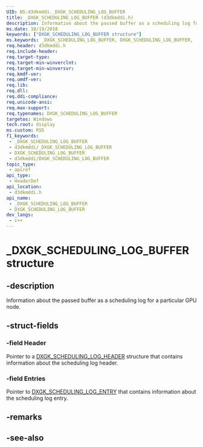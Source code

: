 ```yaml
---
UID: NS:d3dkmddi._DXGK_SCHEDULING_LOG_BUFFER
title: _DXGK_SCHEDULING_LOG_BUFFER (d3dkmddi.h)
description: Information about the passed buffer as a scheduling log for a particular GPU node.
ms.date: 10/19/2018
keywords: ["DXGK_SCHEDULING_LOG_BUFFER structure"]
ms.keywords: _DXGK_SCHEDULING_LOG_BUFFER, DXGK_SCHEDULING_LOG_BUFFER,
req.header: d3dkmddi.h
req.include-header: 
req.target-type: 
req.target-min-winverclnt: 
req.target-min-winversvr: 
req.kmdf-ver: 
req.umdf-ver: 
req.lib: 
req.dll: 
req.ddi-compliance: 
req.unicode-ansi: 
req.max-support: 
req.typenames: DXGK_SCHEDULING_LOG_BUFFER
targetos: Windows
tech.root: display
ms.custom: RS5
f1_keywords:
 - _DXGK_SCHEDULING_LOG_BUFFER
 - d3dkmddi/_DXGK_SCHEDULING_LOG_BUFFER
 - DXGK_SCHEDULING_LOG_BUFFER
 - d3dkmddi/DXGK_SCHEDULING_LOG_BUFFER
topic_type:
 - apiref
api_type:
 - HeaderDef
api_location:
 - d3dkmddi.h
api_name:
 - _DXGK_SCHEDULING_LOG_BUFFER
 - DXGK_SCHEDULING_LOG_BUFFER
dev_langs:
 - c++
---
```


# _DXGK_SCHEDULING_LOG_BUFFER structure


## -description

Information about the passed buffer as a scheduling log for a particular GPU node.

## -struct-fields

### -field Header

Pointer to a [DXGK_SCHEDULING_LOG_HEADER](ns-d3dkmddi-_dxgk_scheduling_log_header.md) structure that contains information about the scheduling log header.

### -field Entries

Pointer to [DXGK_SCHEDULING_LOG_ENTRY](ns-d3dkmddi-_dxgk_scheduling_log_entry.md) that contains information about the scheduling log entry.

## -remarks

## -see-also

